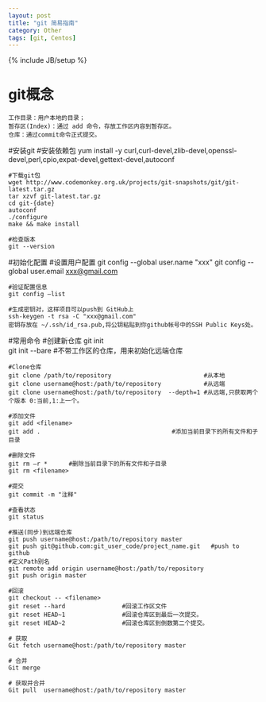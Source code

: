 ```yaml
---
layout: post
title: "git 简易指南"
category: Other
tags: [git, Centos]
---
```

{% include JB/setup %}


# git概念 
	工作目录：用户本地的目录； 
	暂存区(Index)：通过 add 命令，存放工作区内容到暂存区。
	仓库：通过commit命令正式提交。

#安装git
	#安装依赖包
	yum install -y curl,curl-devel,zlib-devel,openssl-devel,perl,cpio,expat-devel,gettext-devel,autoconf

	#下载git包
	wget http://www.codemonkey.org.uk/projects/git-snapshots/git/git-latest.tar.gz
	tar xzvf git-latest.tar.gz
	cd git-{date} 
	autoconf
	./configure
	make && make install
	
	#检查版本
	git --version

#初始化配置
	#设置用户配置
	git config --global user.name "xxx"
	git config --global user.email xxx@gmail.com	

	#验证配置信息
	git config –list

	#生成密钥对，这样项目可以push到 GitHub上
	ssh-keygen -t rsa -C "xxx@gmail.com"
	密钥存放在 ~/.ssh/id_rsa.pub,将公钥粘贴到你github帐号中的SSH Public Keys处。 

#常用命令
	#创建新仓库
	git init        
	git init --bare   #不带工作区的仓库，用来初始化远端仓库

	#Clone仓库
	git clone /path/to/repository                          #从本地
	git clone username@host:/path/to/repository            #从远端
	git clone username@host:/path/to/repository  --depth=1 #从远端,只获取两个个版本 0:当前,1:上一个。

	#添加文件
	git add <filename>
	git add .                                     #添加当前目录下的所有文件和子目录

	#删除文件
    git rm –r *      #删除当前目录下的所有文件和子目录
    git rm <filename>  

    #提交
	git commit -m "注释"

	#查看状态
	git status

	#推送(同步)到远端仓库
	git push username@host:/path/to/repository master 
	git push git@github.com:git_user_code/project_name.git   #push to github 
	#定义Path别名
	git remote add origin username@host:/path/to/repository
	git push origin master 

	#回滚
	git checkout -- <filename>  
	git reset --hard                #回滚工作区文件
	git reset HEAD~1                #回滚仓库区到最后一次提交。
	git reset HEAD~2                #回滚仓库区到倒数第二个提交。
	
	# 获取
	Git fetch username@host:/path/to/repository master          

	# 合并
	Git merge 
	
	# 获取并合并
	Git pull  username@host:/path/to/repository master          


